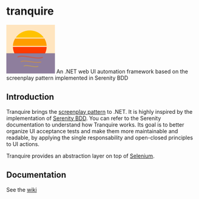 # tranquire
![Tranquire logo](https://raw.githubusercontent.com/Galad/tranquire/gh-pages/Tranquire_128.png)
An .NET web UI automation framework based on the screenplay pattern implemented in Serenity BDD

Introduction
------------
Tranquire brings the [screenplay pattern](http://www.infoq.com/articles/Beyond-Page-Objects-Test-Automation-Serenity-Screenplay) to .NET. It is highly inspired by the implementation of [Serenity BDD](http://www.serenity-bdd.info). You can refer to the Serenity documentation to understand how Tranquire works.
Its goal is to better organize UI acceptance tests and make them more maintainable and readable, by applying the single responsability and open-closed principles to UI actions.

Tranquire provides an abstraction layer on top of [Selenium](http://www.seleniumhq.org/).

Documentation
---------------
See the [wiki](https://github.com/Galad/tranquire/wiki)
